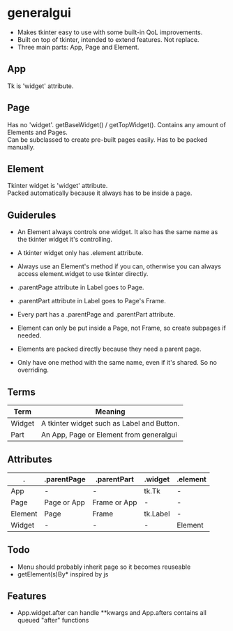 # generalgui
* Makes tkinter easy to use with some built-in QoL improvements.
* Built on top of tkinter, intended to extend features. Not replace.
* Three main parts: App, Page and Element.

## App
Tk is 'widget' attribute.  

## Page
Has no 'widget'. getBaseWidget() / getTopWidget().
Contains any amount of Elements and Pages.  
Can be subclassed to create pre-built pages easily.
Has to be packed manually.

## Element
Tkinter widget is 'widget' attribute.  
Packed automatically because it always has to be inside a page.  

## Guiderules
 * An Element always controls one widget. It also has the same name as the tkinter widget it's controlling.
 * A tkinter widget only has .element attribute.
 * Always use an Element's method if you can, otherwise you can always access element.widget to use tkinter directly.
 * .parentPage attribute in Label goes to Page.
 * .parentPart attribute in Label goes to Page's Frame.
 * Every part has a .parentPage and .parentPart attribute.
 * Element can only be put inside a Page, not Frame, so create subpages if needed.
 * Elements are packed directly because they need a parent page.
 
 * Only have one method with the same name, even if it's shared. So no overriding.

## Terms
Term | Meaning
---|---
Widget | A tkinter widget such as Label and Button.
Part | An App, Page or Element from generalgui

## Attributes
.  | .parentPage   | .parentPart   | .widget   | .element
---|---|---|---|---
App         | -             | -             | tk.Tk     | -
Page        | Page or App   | Frame or App  | -         | -
Element     | Page          | Frame         | tk.Label  | -
Widget      | -             | -             | -         | Element

## Todo
 * Menu should probably inherit page so it becomes reuseable
 * getElement(s)By* inspired by js

## Features
 * App.widget.after can handle **kwargs and App.afters contains all queued "after" functions
